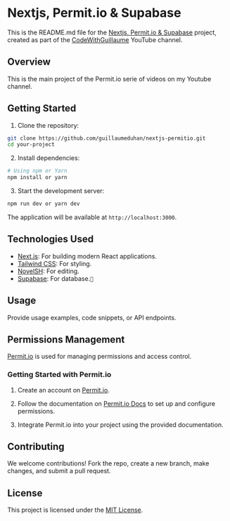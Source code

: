 # Nextjs, Permit.io & Supabase

This is the README.md file for the [Nextjs, Permit.io & Supabase]() project, created as part of the [CodeWithGuillaume](https://www.youtube.com/codewithGuillaume) YouTube channel.

## Overview

This is the main project of the Permit.io serie of videos on my Youtube channel.

## Getting Started

1. Clone the repository:

```bash
git clone https://github.com/guillaumeduhan/nextjs-permitio.git
cd your-project
```

2. Install dependencies:

```bash
# Using npm or Yarn
npm install or yarn
```

3. Start the development server:

```bash
npm run dev or yarn dev
```

The application will be available at `http://localhost:3000`.

## Technologies Used

- [Next.js](https://vercel.com/): For building modern React applications.
- [Tailwind CSS](https://tailwindcss.com/): For styling.
- [NovelSH](https://novelsh.io/): For editing.
- [Supabase](https://supabase.com/): For database.``

## Usage

Provide usage examples, code snippets, or API endpoints.

## Permissions Management

[Permit.io](https://permit.io) is used for managing permissions and access control.

### Getting Started with Permit.io

1. Create an account on [Permit.io](https://permit.io).

2. Follow the documentation on [Permit.io Docs](https://docs.permit.io) to set up and configure permissions.

3. Integrate Permit.io into your project using the provided documentation.

## Contributing

We welcome contributions! Fork the repo, create a new branch, make changes, and submit a pull request.

## License

This project is licensed under the [MIT License](LICENSE).
